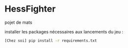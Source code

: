 # HessFighter
pojet de mats


installer les packages nécessaires aux lancements du jeu : <br>

```bash
[Chez soi] pip install -r requirements.txt
```